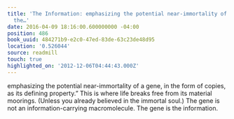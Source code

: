 ```yaml
---
title: 'The Information: emphasizing the potential near-immortality of a gene, in
  the…'
date: 2016-04-09 18:16:00.600000000 -04:00
position: 486
book_uuid: 484271b9-e2c0-47ed-83de-63c23de48d95
location: '0.526044'
source: readmill
touch: true
highlighted_on: '2012-12-06T04:44:43.000Z'
---
```


emphasizing the potential near-immortality of a gene, in the form of copies, as its defining property.” This is where life breaks free from its material moorings. (Unless you already believed in the immortal soul.) The gene is not an information-carrying macromolecule. The gene is the information.